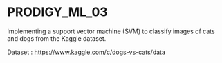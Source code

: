# PRODIGY_ML_03
Implementing a support vector machine (SVM) to classify images of cats and dogs from the Kaggle dataset.

Dataset : https://www.kaggle.com/c/dogs-vs-cats/data

